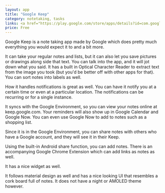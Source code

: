 ```yaml
---
layout: app
title: "Google Keep"
category: notetaking, tasks
links: <a href="https://play.google.com/store/apps/details?id=com.google.android.keep">Play</a>
price: Free
---
```


Google Keep is a note taking app made by Google which does pretty much everything you would expect it to and a bit more. 

It can take your regular notes and lists, but it can also let you save pictures or drawings along side that text. You can talk into the app, and it will jot down what you said. It has a built in Optical Character Reader to extract text from the image you took (but you'd be better off with other apps for that). You can sort notes into labels as well.

How it handles notifications is great as well. You can have it notify you at a certain time or even at a particular location. The notifications can be recurring or for a single instance.

It syncs with the Google Environment, so you can view your notes online at keep.google.com. Your reminders will also show up in Google Calendar and Google Now. You can even use Google Now to add to notes such as a shopping list.

Since it is in the Google Environment, you can share notes with others who have a Google account, and they will see it in their Keep.

Using the built-in Android share function, you can add notes. There is an accompanying Google Chrome Extension which can add links as notes as well.

It has a nice widget as well.

It follows material design as well and has a nice looking UI that resembles a cork board full of notes. It does not have a night or AMOLED theme however.

